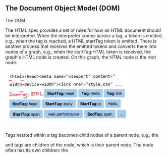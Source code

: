 ## The Document Object Model (DOM)
The DOM 

The HTML spec provides a set of rules for how an HTML document should be 
interpreted. When the interpreter comes across a tag, a token is emitted, e.g.,
when the <html> tag is reached, a HTML startTag token is emitted.  There is
another process that receives the emitted tokens and converts them
into nodes of a graph, e.g., when the startTag:HTML token is received, the
graph's HTML node is created.  On this graph, the HTML node is the root
node.

<img src="./images/characters-to-tokens.png" width="400">

Tags netsted within a tag becomes child nodes of a parent node, e.g., the
<head> and <body> tags are children of the <html> node, which is their
parent node.  The <head> node often has its own children: the <title> node,
the <meta> node, a <script> node, etc. Similarly, the <body> node has 
its own children: <div> nodes, <p> nodes, and so on, each of which often
have their own children as well.

<img src="./images/tokens-to-nodes.png" width="400">

The DOM is the fully-parsed representation of the HTML mark-up.  It reflects all relationships between
nodes, and the properties/attributes of each node, e.g., and <img> node has a src attribute, etc.

<img src="./images/nodes-to-DOM.png" width="400">

So, to recap:

<img src="./images/characters-tokens-nodes-DOM.png" width="200">

## CSS Recap
Select a tag by tag name:
```
p { ... }
```

Select a tag by its ID:
```
#footer { ... }
```

Select tags by their class:
```
.left-nav{ ... }
```

## document.GetElementById()
* Go to this page: https://developer.mozilla.org/en-US/docs/Web/API/Document/getElementById
* Open up JavaScript Console (cmd+alt+j)
* Get the HTML tag that has the ID attribute ID='content':  ```document.getElementById('content');```

If you want to look at what other IDs are on the page, click on the "Elements" tab in Developer Tools and
take a look, e.g., right at the top, you'll see there is 'main-header' and 'nav-access'.

```js
document.getElementById('nav-access');
```

If the ID exists on the page (i.e., in the `document` object), then the corresponding HTML tag (and its
contents) will be returned.  If the ID does not exist, a null will be returned.

If you want to store the return value in a variable:
```js
const navAccess = document.getElementById('nav-access');
```

## Similar Functions for Class and Tag Selectors
There is only one elment per page w/ a given ID, so getElementById() can return at most 1 HTML element.  However,
many HTML elements can share the same class or tag name, so the following functions can return many elements.  Thus,
we use "Elements" (plural) in their names instead of "Element" (singular).

```
document.getElementsByClassName('brand-color');
document.getElementsByTagName('p');
```

These functions look like they return lists, but the return objects are actually of object type `HTMLCollection`.

## Nodes, Elements, and Interfaces...
Remember: to get to the DOM, we start with an HTML text file that has HTML tags; the tags are tokenized and 
turned into nodes; the final product is the DOM.

### So what is a [Nn]ode anyway?
* a `Node` is like a class
  - actually, it's more like an interface
  - an interface is like a blueprint for designing classes: it lists all property and method names that a class should have
  - that is, an interface is one step further in the direction of abstraction
  - you implement an interface with a class; for a class to implement an interface, it must define all properties and methods 
  required by the interface
* a `node` is like an object (an instance of the Node class)

Say you go to google.com:
```js
  const body = document.body;
  body.baseURI
    "https://www.google.com/"
  body.nodeName
    "BODY"
  body.nodeType
    1
 ```
 
 ### Node Types
 What is nodeType 1?  The MDN documentation covers the node codes: 
 https://developer.mozilla.org/en-US/docs/Web/API/Node
 
 A node of nodeType 1 is an ELEMENT\_NODE, whereas a node of nodeType 2 is an
 ATTRIBUTE\_NODE.  There are 12 types of nodes (see docs for more details).
 
 ### Node Type Interfaces
 So, we know that `Node` is an Interface... Just like a (child) class can inherit properties and methods
 from another (parent) class, an interface can inherit from another interace.  So, for example, 
 there is the Element Interface, which inherits from the Node Interface.  A specific instance of an Element Node
 is an element class (e.g., class EL), instances of which are objects of that class (e.g., EL objects). ....
 
 https://developer.mozilla.org/en-US/docs/Web/API/Node
 https://developer.mozilla.org/en-US/docs/Web/API/Element
 https://developer.mozilla.org/en-US/docs/Web/API

### Classes and Interfaces in JavaScript
This got me all a bit flustered, so I began reading about classes, interfaces, and objects in JavaScript.  

A major takeaway
is to remember that the DOM is not JavaScript: it is its own thing, and JavaScript in the browser has a system of dealing with 
that thing.  So, independent of JavaScript, the DOM has DOM interaces, etc.

Another major theme is that, yes, you can technically use design patterns to implement traditional classes and interfaces
in JavaScript, but this is through a more-or-less brute force technique known as "Duck Typing."  OOP in JavaScript
is not traditional OOP; it implements a different approach to OOP called prototype-based OOP.  Since this can be alien to
developers from traditional OOP backgrounds, some syntactical sugar has been added in ES6 to make class and interface
implementation \*feel\* like traditional OOP (but it is still prototypical OOP underneath the hood)>

From an [MDN Page](https://developer.mozilla.org/en-US/docs/Web/JavaScript/Inheritance_and_the_prototype_chain):
> JavaScript is a bit confusing for developers experienced in class-based languages (like Java or C++), as it is dynamic and does not provide a class implementation per se (the class keyword is introduced in ES2015, but is syntactical sugar, JavaScript remains prototype-based).
>
> When it comes to inheritance, JavaScript only has one construct: objects. Each object has a private property which holds a link to another object called its prototype. That prototype object has a prototype of its own, and so on until an object is reached with null as its prototype. By definition, null has no prototype, and acts as the final link in this prototype chain.
>
> Nearly all objects in JavaScript are instances of Object which sits on the top of a prototype chain.
>
>While this confusion is often considered to be one of JavaScript's weaknesses, the prototypal inheritance model itself is, in fact, more powerful than the classic model. It is, for example, fairly trivial to build a classic model on top of a prototypal model.

From [another MDN page](https://developer.mozilla.org/en-US/docs/Web/JavaScript/Guide/Introduction):
> JavaScript and Java are similar in some ways but fundamentally different in some others. The JavaScript language resembles Java but does not have Java's static typing and strong type checking. JavaScript follows most Java expression syntax, naming conventions and basic control-flow constructs which was the reason why it was renamed from LiveScript to JavaScript.
>
> In contrast to Java's compile-time system of classes built by declarations, JavaScript supports a runtime system based on a small number of data types representing numeric, Boolean, and string values. JavaScript has a prototype-based object model instead of the more common class-based object model. The prototype-based model provides dynamic inheritance; that is, what is inherited can vary for individual objects. JavaScript also supports functions without any special declarative requirements. Functions can be properties of objects, executing as loosely typed methods.



* Wiki: [Prototype-Based Programming](https://en.wikipedia.org/wiki/Prototype-based_programming)
* MDN: [Inheritance and the Prototype Chain](https://developer.mozilla.org/en-US/docs/Web/JavaScript/Inheritance_and_the_prototype_chain)
* [JavaScript Interfaces](https://www.webreflection.co.uk/blog/2016/03/23/javascript-interfaces)
* [What's the difference between "declare class" and "interface" in typescript](https://stackoverflow.com/questions/14345485/whats-the-difference-between-declare-class-and-interface-in-typescript)
* [Does JavaScript have the Interface Type such as Java's Interface](https://stackoverflow.com/questions/3710275/does-javascript-have-the-interface-type-such-as-javas-interface)
* Wiki: [Duck Typing](https://en.wikipedia.org/wiki/Duck_typing)
* MDN: [JavaScript Introduction](https://developer.mozilla.org/en-US/docs/Web/JavaScript/Guide/Introduction)

-----------------------------

## Some Misc
From MDN ([Grammar and Types](https://developer.mozilla.org/en-US/docs/Web/JavaScript/Guide/Grammar_and_types)):
* "JavaScript borrows most of its syntax from Java, but is also influenced by Awk, Perl and Python."
* Scopes: global, function, and block
  - global scope: accessible from anywhere (unless var name is overridden inside function or block)
  - function scope: accessible inside function and its descendants
  - block scope: accessible inside block {}, e.g., only inside a while loop
    * NOTE: block scope is only defined and implemented in ECMAScript2015 and after
* On declaring vars:
  - You can choose to not use "let" or "var", but it is not advised b/c it provides little control (e.g., if x is an important global var, but is then declared w/o "let" or "var" inside a function, then JavaScript thinks you want to overwrite the global var, which is not likely what you want to do).
  - "With the keyword var. For example, var x = 42. This syntax can be used to declare both local and global variables."
  - "With the keyword let. For example, let y = 13. This syntax can be used to declare a block-scope local variable." This means that if you declare a var inside something like a loop or if-statement (a block), then it is not defined outside that block.  This gives you more control, e.g., the variable cannot be accidentally or incorrectly used outside the block.
* Reminder: beware variable hoisting
* Reminder: function declarations also get hoisted; function expressions do not
* str2num: parseInt('1.23'); parseFloat('1.23'); +'1.23' (unary operator)
* Extra Comma (makes diffs easier to read): [1,2,3,]  
* RegExp Literals are a thing, e.g.: var re = /ab+c/;  
  - want to look into this more!!!!!
* String Templates (like string.format(var=val) in Python:  var name='Kevin'; console.log(`My name is ${name}`)

From MDN's [Control Flow and Error Handling](https://developer.mozilla.org/en-US/docs/Web/JavaScript/Guide/Control_flow_and_error_handling) tutorial:
* Exception Handling Statements:
  - [throw statement](https://developer.mozilla.org/en-US/docs/Web/JavaScript/Guide/Control_flow_and_error_handling#throw_statement)
    * e.g., `if (<expression>) { throw 'fUp'; }`
  - [try...catch statement](https://developer.mozilla.org/en-US/docs/Web/JavaScript/Guide/Control_flow_and_error_handling#try...catch_statement)
    * this is just like try/except from Python (even has a finally block)

I really should continue to go through these MDN JavaScript tutorials.


